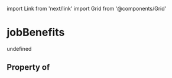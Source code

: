 import Link from 'next/link'
import Grid from '@components/Grid'

# jobBenefits

undefined

## Property of



